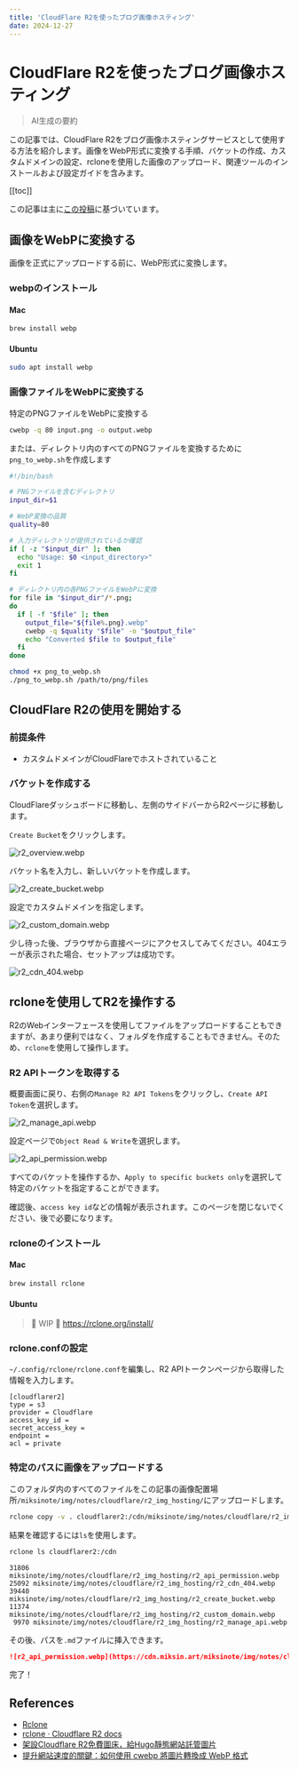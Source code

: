 ```yaml
---
title: 'CloudFlare R2を使ったブログ画像ホスティング'
date: 2024-12-27
---
```


# CloudFlare R2を使ったブログ画像ホスティング

> AI生成の要約

<!-- excerpt -->

この記事では、CloudFlare R2をブログ画像ホスティングサービスとして使用する方法を紹介します。画像をWebP形式に変換する手順、バケットの作成、カスタムドメインの設定、rcloneを使用した画像のアップロード、関連ツールのインストールおよび設定ガイドを含みます。

<!-- excerpt -->

[[toc]]

この記事は主に[この投稿](https://ivonblog.com/posts/cloudflare-r2-image-hosting/)に基づいています。

## 画像をWebPに変換する

画像を正式にアップロードする前に、WebP形式に変換します。

### webpのインストール

#### Mac

```bash
brew install webp
```

#### Ubuntu

```bash
sudo apt install webp
```

### 画像ファイルをWebPに変換する

特定のPNGファイルをWebPに変換する

```bash
cwebp -q 80 input.png -o output.webp
```

または、ディレクトリ内のすべてのPNGファイルを変換するために`png_to_webp.sh`を作成します

```bash
#!/bin/bash

# PNGファイルを含むディレクトリ
input_dir=$1

# WebP変換の品質
quality=80

# 入力ディレクトリが提供されているか確認
if [ -z "$input_dir" ]; then
  echo "Usage: $0 <input_directory>"
  exit 1
fi

# ディレクトリ内の各PNGファイルをWebPに変換
for file in "$input_dir"/*.png;
do
  if [ -f "$file" ]; then
    output_file="${file%.png}.webp"
    cwebp -q $quality "$file" -o "$output_file"
    echo "Converted $file to $output_file"
  fi
done
```

```bash
chmod +x png_to_webp.sh
./png_to_webp.sh /path/to/png/files
```

## CloudFlare R2の使用を開始する

### 前提条件

- カスタムドメインがCloudFlareでホストされていること

### バケットを作成する

CloudFlareダッシュボードに移動し、左側のサイドバーからR2ページに移動します。

`Create Bucket`をクリックします。

![r2_overview.webp](https://cdn.miksin.art/miksinote/img/notes/cloudflare/r2_img_hosting/r2_overview.webp)

バケット名を入力し、新しいバケットを作成します。

![r2_create_bucket.webp](https://cdn.miksin.art/miksinote/img/notes/cloudflare/r2_img_hosting/r2_create_bucket.webp)

設定でカスタムドメインを指定します。

![r2_custom_domain.webp](https://cdn.miksin.art/miksinote/img/notes/cloudflare/r2_img_hosting/r2_custom_domain.webp)

少し待った後、ブラウザから直接ページにアクセスしてみてください。404エラーが表示された場合、セットアップは成功です。

![r2_cdn_404.webp](https://cdn.miksin.art/miksinote/img/notes/cloudflare/r2_img_hosting/r2_cdn_404.webp)

## rcloneを使用してR2を操作する

R2のWebインターフェースを使用してファイルをアップロードすることもできますが、あまり便利ではなく、フォルダを作成することもできません。そのため、`rclone`を使用して操作します。

### R2 APIトークンを取得する

概要画面に戻り、右側の`Manage R2 API Tokens`をクリックし、`Create API Token`を選択します。

![r2_manage_api.webp](https://cdn.miksin.art/miksinote/img/notes/cloudflare/r2_img_hosting/r2_manage_api.webp)

設定ページで`Object Read & Write`を選択します。

![r2_api_permission.webp](https://cdn.miksin.art/miksinote/img/notes/cloudflare/r2_img_hosting/r2_api_permission.webp)

すべてのバケットを操作するか、`Apply to specific buckets only`を選択して特定のバケットを指定することができます。

確認後、`access key id`などの情報が表示されます。このページを閉じないでください、後で必要になります。

### rcloneのインストール

#### Mac

```bash
brew install rclone
```

#### Ubuntu

> 🚧 WIP 🚧 https://rclone.org/install/

### rclone.confの設定

`~/.config/rclone/rclone.conf`を編集し、R2 APIトークンページから取得した情報を入力します。

```
[cloudflarer2]
type = s3
provider = Cloudflare
access_key_id =
secret_access_key =
endpoint =
acl = private
```

### 特定のパスに画像をアップロードする

このフォルダ内のすべてのファイルをこの記事の画像配置場所`/miksinote/img/notes/cloudflare/r2_img_hosting/`にアップロードします。

```bash
rclone copy -v . cloudflarer2:/cdn/miksinote/img/notes/cloudflare/r2_img_hosting/
```

結果を確認するには`ls`を使用します。

```bash
rclone ls cloudflarer2:/cdn
```

```
31806 miksinote/img/notes/cloudflare/r2_img_hosting/r2_api_permission.webp
25092 miksinote/img/notes/cloudflare/r2_img_hosting/r2_cdn_404.webp
39440 miksinote/img/notes/cloudflare/r2_img_hosting/r2_create_bucket.webp
11374 miksinote/img/notes/cloudflare/r2_img_hosting/r2_custom_domain.webp
 9970 miksinote/img/notes/cloudflare/r2_img_hosting/r2_manage_api.webp
```

その後、パスを`.md`ファイルに挿入できます。

```markdown
![r2_api_permission.webp](https://cdn.miksin.art/miksinote/img/notes/cloudflare/r2_img_hosting/r2_api_permission.webp)
```

完了！

## References

- [Rclone](https://rclone.org/)
- [rclone · Cloudflare R2 docs](https://developers.cloudflare.com/r2/examples/rclone/)
- [架設Cloudflare R2免費圖床，給Hugo靜態網站託管圖片](https://ivonblog.com/posts/cloudflare-r2-image-hosting/)
- [提升網站速度的關鍵：如何使用 cwebp 將圖片轉換成 WebP 格式](https://ooorito.com/blog-webp-image-format-cwebp-install-guide/)
